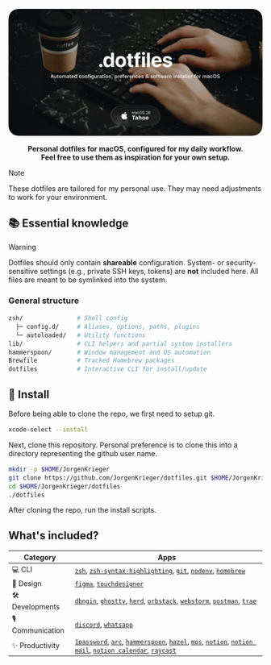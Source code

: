 ![Dotfiles](/.github/header.png)

<p align="center"><b>Personal dotfiles for macOS, configured for my daily workflow.<br/>Feel free to use them as inspiration for your own setup.</b></p>

> [!NOTE]
> These dotfiles are tailored for my personal use. They may need adjustments to work for your environment.

## 📚 Essential knowledge

> [!WARNING]
> Dotfiles should only contain **shareable** configuration. System- or security-sensitive settings (e.g., private SSH
> keys, tokens) are **not** included here. All files are meant to be symlinked into the system.

### General structure

```sh
zsh/               # Shell config
  ├─ config.d/     # Aliases, options, paths, plugins
  └─ autoloaded/   # Utility functions
lib/               # CLI helpers and partial system installers
hammerspoon/       # Window management and OS automation
Brewfile           # Tracked Homebrew packages
dotfiles           # Interactive CLI for install/update

```

## 🚀 Install

Before being able to clone the repo, we first need to setup git.

```sh
xcode-select --install
```

Next, clone this repository. Personal preference is to clone this into a directory representing the github user name.

```sh
mkdir -p $HOME/JorgenKrieger
git clone https://github.com/JorgenKrieger/dotfiles.git $HOME/JorgenKrieger/dotfiles
cd $HOME/JorgenKrieger/dotfiles
./dotfiles
```

After cloning the repo, run the install scripts.

## What's included?

| Category          | Apps                                                                                                                                                                                                                                                                                                                                                                               |
|-------------------|------------------------------------------------------------------------------------------------------------------------------------------------------------------------------------------------------------------------------------------------------------------------------------------------------------------------------------------------------------------------------------|
| 💻 CLI            | [`zsh`](https://www.zsh.org), [`zsh-syntax-highlighting`](https://github.com/zsh-users/zsh-syntax-highlighting), [`git`](https://git-scm.com), [`nodenv`](https://github.com/nodenv/nodenv), [`homebrew`](https://brew.sh)                                                                                                                                                         |
| 🎨 Design         | [`figma`](https://www.figma.com), [`touchdesigner`](https://www.derivative.ca)                                                                                                                                                                                                                                                                                                     |
| 🛠️ Developments  | [`dbngin`](https://dbngin.com/), [`ghostty`](https://ghostty.org/), [`herd`](https://herd.laravel.com/), [`orbstack`](https://orbstack.dev/), [`webstorm`](https://www.jetbrains.com/webstorm/), [`postman`](https://www.postman.com/), [`trae`](https://www.trae.ai/)                                                                                                             |
| 🎙️ Communication | [`discord`](https://discord.com), [`whatsapp`](https://www.whatsapp.com/)                                                                                                                                                                                                                                                                                                          |
| ✨ Productivity    | [`1password`](https://1password.com), [`arc`](https://arc.net), [`hammerspoon`](https://www.hammerspoon.org), [`hazel`](https://www.hazelapp.com), [`mos`](https://mos.crowerapps.com), [`notion`](https://www.notion.so), [`notion mail`](https://www.notion.com/product/mail), [`notion calendar`](https://www.notion.com/product/calendar), [`raycast`](https://www.raycast.so) |
